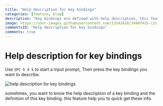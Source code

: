 ```yaml
---
title: "Help description for key bindings"
categories: [feature, blog]
description: "Key bindings are defined with help description, this feature is for getting Help description and jump to the position where the key bindings is defined."
image: https://user-images.githubusercontent.com/13142418/34907415-c2cf7e88-f843-11e7-92d3-ef0f9b1b72ae.gif
commentsID: "Help description for key bindings"
comments: true
---
```


# Help description for key bindings

Use `SPC h d k` to start a input prompt, Then press the key bindings you want to describe. 

![help description for key bindings](https://user-images.githubusercontent.com/13142418/34907415-c2cf7e88-f843-11e7-92d3-ef0f9b1b72ae.gif)

sometimes, you want to know the help description of a key binding and the definition of this key binding. this feature help you to quick get
these info.
